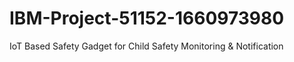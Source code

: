 # IBM-Project-51152-1660973980
IoT Based Safety Gadget for Child Safety Monitoring &amp; Notification

